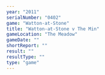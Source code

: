 ```yaml
---
year: "2011"
serialNumber: "0402" 
game: "Watton-at-Stone"
title: "Watton-at-Stone v The Min"
gameLocation: "The Meadow"
gameDate: ""
shortReport: ""
result: ""
resultType: ""
type: "game"
---
```

